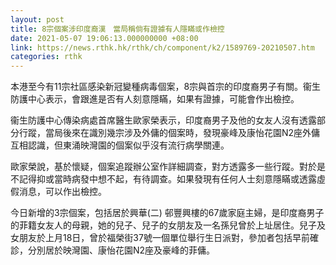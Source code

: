 ```yaml
---
layout: post
title: 8宗個案涉印度裔漢　當局稱倘有證據有人隱瞞或作檢控
date: 2021-05-07 19:06:13.000000000 +08:00
link: https://news.rthk.hk/rthk/ch/component/k2/1589769-20210507.htm
categories: rthk
---
```


本港至今有11宗社區感染新冠變種病毒個案，8宗與首宗的印度裔男子有關。衞生防護中心表示，會跟進是否有人刻意隱瞞，如果有證據，可能會作出檢控。

衞生防護中心傳染病處首席醫生歐家榮表示，印度裔男子及他的女友人沒有透露部分行蹤，當局後來在識別幾宗涉及外傭的個案時，發現豪峰及康怡花園N2座外傭互相認識，但東涌映灣園的個案似乎沒有流行病學關連。

歐家榮說，基於懷疑，個案追蹤辦公室作詳細調查，對方透露多一些行蹤。對於是不記得抑或當時病發中想不起，有待調查。如果發現有任何人士刻意隱瞞或透露虛假消息，可以作出檢控。

今日新增的3宗個案，包括居於興華(二) 邨豐興樓的67歲家庭主婦，是印度裔男子的菲籍女友人的母親，她的兒子、兒子的女朋友及一名孫兒曾於上址居住。兒子及女朋友於上月18日，曾於福榮街37號一個單位舉行生日派對，參加者包括早前確診，分別居於映灣園、康怡花園N2座及豪峰的菲傭。
